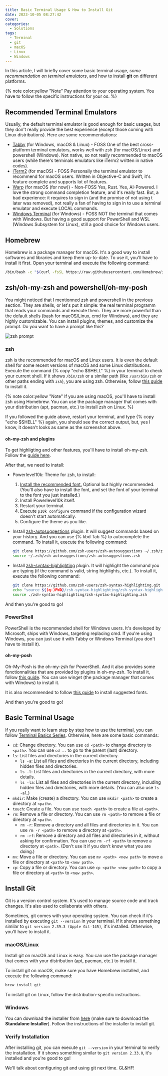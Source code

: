 ```yaml
---
title: Basic Terminal Usage & How to Install Git
date: 2023-10-05 08:27:42
cover:
categories:
  - Solutions
tags:
  - Terminal
  - git
  - macOS
  - Linux
  - Windows
---
```


In this article, I will briefly cover some basic terminal usage, *some recommendation on terminal emulators*, and how to install **git** on different platforms.

{% note color:yellow "Note" Pay attention to your operating system. You have to follow the specific instructions for your os. %}

## Recommended Terminal Emulators

Usually, the default terminal emulator is good enough for basic usages, but they don't really provide the best experience (except those coming with Linux distributions). Here are some recommendations:

- [Tabby](https://tabby.sh) (for Windows, macOS & Linux) - FOSS
  One of the best cross-platform terminal emulators, works well with zsh (for macOS/Linux) and powershell (Windows). Not native, so not really recommended to macOS users (while there's terminals emulators like iTerm2 written in native codes).
- [iTerm2](https://iterm2.com) (for macOS) - FOSS
  Personally the terminal emulator to recommend for macOS users. Written in Objective-C and Swift, it's feature complete and supports lot of features.
- [Warp](https://warp.dev) (for macOS (for now)) - Non-FOSS
  Yes, Rust. Yes, AI-Powered. I love the strong command completion feature, and it's really fast. But, a bad experience: it requires to sign in (and the promise of not using t later was removed), not really a fan of having to sign in to use a terminal emulator and execute LOCAL commands.
- [Windows Terminal](https://apps.microsoft.com/store/detail/windows-terminal/9N0DX20HK701) (for Windows) - FOSS
  NOT the terminal that comes with Windows. But having a good support for PowerShell and WSL (Windows Subsystem for Linux), still a good choice for Windows users.

## Homebrew

Homebrew is a package manager for macOS. It's a good way to install softwares and libraries and keep them up-to-date. To use it, you'll have to install it first. Open your terminal and execute the following command:

```bash
/bin/bash -c "$(curl -fsSL https://raw.githubusercontent.com/Homebrew/install/HEAD/install.sh)"
```

## zsh/oh-my-zsh and powershell/oh-my-posh

You might noticed that I mentionned zsh and powershell in the previous section. They are shells, or let's put it simple: the real terminal programm that reads your commands and execute them. They are more powerful than the default shells (bash for macOS/Linux, cmd for Windows), and they are highly customizable. You can install plugins, themes, and customize the prompt. Do you want to have a prompt like this?

![zsh prompt](https://img.cubik65536.top/SCR-20231005-loec.png)

### zsh

zsh is the recommended for macOS and Linux users. It is even the default shell for some recent versions of macOS and some Linux distributions. Execute the command {% copy "echo $SHELL" %} in your terminal to check your current shell. If it shows `/bin/zsh` or a similar path (like `/usr/bin/zsh` or other paths ending with `zsh`), you are using zsh. Otherwise, follow [this guide](https://github.com/ohmyzsh/ohmyzsh/wiki/Installing-ZSH) to install it.

{% note color:yellow "Note" If you are using macOS, you'll have to install zsh using Homebrew. You can use the package manager that comes with your distribution (apt, pacman, etc.) to install zsh on Linux. %}

If you followed the guide above, restart your terminal, and type {% copy "echo $SHELL" %} again, you should see the correct output, but, yes I know, it doesn't looks as same as the screenshot above.

#### oh-my-zsh and plugins

To get highligting and other features, you'll have to install oh-my-zsh. Follow the [guide here](https://github.com/ohmyzsh/ohmyzsh/wiki#welcome-to-oh-my-zsh).

After that, we need to install:

- Powerlevel10k: Theme for zsh, to install:
  1. [Install the recommended font.](https://github.com/romkatv/powerlevel10k#meslo-nerd-font-patched-for-powerlevel10k) Optional but highly recommended. (You'll also have to install the font, and set the font of your terminal to the font you just installed.)
  2. Install Powerlevel10k itself.
  3. Restart your terminal.
  4. Execute `p10k configure` command if the configuration wizard doesn't start automatically.
  5. Configure the theme as you like.
- Install [zsh-autosuggestions](https://github.com/zsh-users/zsh-autosuggestions) plugin.
  It will suggest commands based on your history. And you can use {% kbd Tab %} to autocomplete the command.
  To install it, execute the following command:

  ``` bash
  git clone https://github.com/zsh-users/zsh-autosuggestions ~/.zsh/zsh-autosuggestions
  source ~/.zsh/zsh-autosuggestions/zsh-autosuggestions.zsh
  ```

- Install [zsh-syntax-highlighting](https://github.com/zsh-users/zsh-syntax-highlighting) plugin.
  It will highlight the command you are typing (if the command is valid, string highlights, etc.).
  To install it, execute the following command:

  ``` bash
  git clone https://github.com/zsh-users/zsh-syntax-highlighting.git
  echo "source ${(q-)PWD}/zsh-syntax-highlighting/zsh-syntax-highlighting.zsh" >> ${ZDOTDIR:-$HOME}/.zshrc
  source ./zsh-syntax-highlighting/zsh-syntax-highlighting.zsh
  ```

And then you're good to go!

### PowerShell

PowerShell is the recommended shell for Windows users. It's developed by Microsoft, ships with Windows, targeting replacing cmd. If you're using Windows, you can just use it with Tabby or Windows Terminal (you don't have to install it).

#### oh-my-posh

Oh-My-Posh is the oh-my-zsh for PowerShell. And it also provides some fonctionnalities that are provided by plugins in oh-my-zsh. To install it, follow [this guide](https://ohmyposh.dev/docs/installation/windows). You can use winget (the package manager that comes with Windows) to install it.

It is also recommended to follow [this guide](https://ohmyposh.dev/docs/installation/fonts) to install suggested fonts.

And then you're good to go!

## Basic Terminal Usage

If you really want to learn step by step how to use the terminal, you can follow [Terminal Basics Series](https://itsfoss.com/change-directories/). Otherwise, here are some basic commands:

- `cd`: Change directory. You can use `cd <path>` to change directory to `<path>`. You can use `cd ..` to go to the parent (last) directory.
- `ls`: List files and directories in the current directory.
  - `ls -a`: List all files and directories in the current directory, including hidden files and directories.
  - `ls -l`: List files and directories in the current directory, with more details.
  - `ls -la`: List all files and directories in the current directory, including hidden files and directories, with more details. (You can also use `ls -al`.)
- `mkdir`: Make (create) a directory. You can use `mkdir <path>` to create a directory at `<path>`.
- `touch`: Create a file. You can use `touch <path>` to create a file at `<path>`.
- `rm`: Remove a file or directory. You can use `rm <path>` to remove a file or directory at `<path>`.
  - `rm -r`: Remove a directory and all files and directories in it. You can use `rm -r <path>` to remove a directory at `<path>`.
  - `rm -rf`: Remove a directory and all files and directories in it, without asking for confirmation. You can use `rm -rf <path>` to remove a directory at `<path>`. (Don't use it if you don't know what you are doing.)
- `mv`: Move a file or directory. You can use `mv <path> <new path>` to move a file or directory at `<path>` to `<new path>`.
- `cp`: Copy a file or directory. You can use `cp <path> <new path>` to copy a file or directory at `<path>` to `<new path>`.

## Install Git

Git is a version control system. It's used to manage source code and track changes. It's also used to collaborate with others.

Sometimes, git comes with your operating system. You can check if it's installed by executing `git --version` in your terminal. If it shows something similar to `git version 2.39.3 (Apple Git-145)`, it's installed. Otherwise, you'll have to install it.

### macOS/Linux

Install git on macOS and Linux is easy. You can use the package manager that comes with your distribution (apt, pacman, etc.) to install it.

To install git on macOS, make sure you have Homebrew installed, and execute the following command:

```bash
brew install git
```

To install git on Linux, follow the distribution-specific instructions.

### Windows

You can download the installer from [here](https://git-scm.com/download/win) (make sure to download the **Standalone Installer**). Follow the instructions of the installer to install git.

### Verify Installation

After installing git, you can execute `git --version` in your terminal to verify the installation. If it shows something similar to `git version 2.33.0`, it's installed and you're good to go!

We'll talk about configuring git and using git next time. GL&HF!
